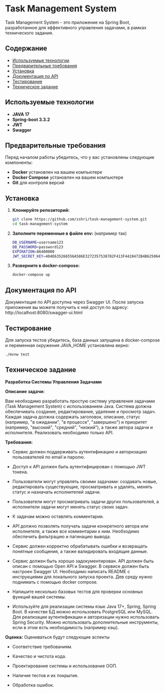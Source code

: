 # Task Management System

Task Management System - это приложение на Spring Boot, разработанное для эффективного управления задачами, в рамках технического задания.


## Содержание

- [Используемые технологии](#используемые-технологии)
- [Предварительные требования](#предварительные-требования)
- [Установка](#установка)
- [Документация по API](#документация-по-API)
- [Тестирование](#тестирование)
- [Техническое задание](#техническое-задание)


## Используемые технологии

- **JAVA 17**
- **Spring-boot 3.3.2**
- **JWT**
- **Swagger**

## Предварительные требования

Перед началом работы убедитесь, что у вас установлены следующие компоненты:

- **Docker** установлен на вашем компьютере
- **Docker Compose** установлен на вашем компьютере
- **Git** для контроля версий


## Установка

1. **Клонируйте репозиторий:**

    ```sh
    git clone https://github.com/zshri/task-management-system.git
    cd task-management-system
    ```

2. **Заполните переменные в файле env:** (например так)
    ```sh
    DB_USERNAME=username123
    DB_PASSWORD=password123
    EXPIRATION=86400000
    JWT_SECRET_KEY=404E635266556A586E3272357538782F413F4428472B4B6250645367566B5970
    ```


3. **Разверните в docker-compose:**

    ```sh
    docker-compose up
    ```


## Документация по API

Документация по API доступна через Swagger UI. После запуска приложения вы можете получить к ней доступ по адресу: http://localhost:8080/swagger-ui.html


## Тестирование

Для запуска тестов убедитесь, база данных запущена в docker-compose и переменная окружения JAVA_HOME установлена верно:

```sh
./mvnw test
```

## Техническое задание

**Разработка Системы Управления Задачами**

**Описание задачи:**

Вам необходимо разработать простую систему управления задачами (Task Management System) с использованием Java. Система должна обеспечивать создание, редактирование, удаление и просмотр задач. Каждая задача должна содержать заголовок, описание, статус (например, "в ожидании", "в процессе", "завершено") и приоритет (например, "высокий", "средний", "низкий"), а также автора задачи и исполнителя. Реализовать необходимо только API.

**Требования:**
- Сервис должен поддерживать аутентификацию и авторизацию пользователей по email и паролю.

- Доступ к API должен быть аутентифицирован с помощью JWT токена.

- Пользователи могут управлять своими задачами: создавать новые, редактировать существующие, просматривать и удалять, менять статус и назначать исполнителей задачи.

- Пользователи могут просматривать задачи других пользователей, а исполнители задачи могут менять статус своих задач.

- К задачам можно оставлять комментарии.

- API должно позволять получать задачи конкретного автора или исполнителя, а также все комментарии к ним. Необходимо обеспечить фильтрацию и пагинацию вывода.

- Сервис должен корректно обрабатывать ошибки и возвращать понятные сообщения, а также валидировать входящие данные.

- Сервис должен быть хорошо задокументирован. API должен быть описан с помощью Open API и Swagger. В сервисе должен быть настроен Swagger UI. Необходимо написать README с инструкциями для локального запуска проекта. Дев среду нужно поднимать с помощью docker compose.

- Напишите несколько базовых тестов для проверки основных функций вашей системы.

- Используйте для реализации системы язык Java 17+, Spring, Spring Boot. В качестве БД можно использовать PostgreSQL или MySQL. Для реализации аутентификации и авторизации нужно использовать Spring Security. Можно использовать дополнительные инструменты, если в этом есть необходимость (например кэш).

**Оценка:** Оцениваться будут следующие аспекты

- Соответствие требованиям.

- Качество и чистота кода.

- Проектирование системы и использование ООП.

- Наличие тестов и их покрытие.

- Обработка ошибок.
